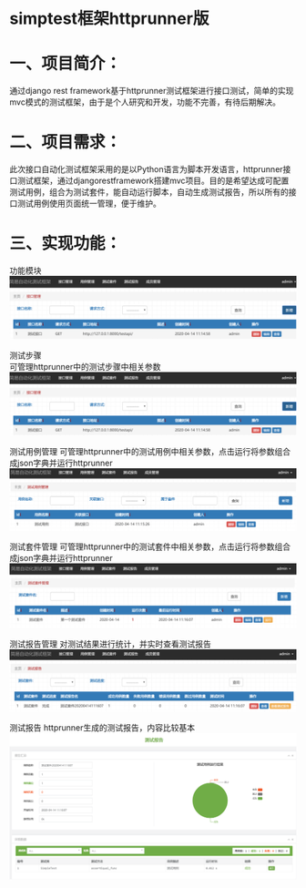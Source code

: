 # simptest框架httprunner版

# 一、项目简介：
通过django rest framework基于httprunner测试框架进行接口测试，简单的实现mvc模式的测试框架，由于是个人研究和开发，功能不完善，有待后期解决。

# 二、项目需求：
此次接口自动化测试框架采用的是以Python语言为脚本开发语言，httprunner接口测试框架，通过djangorestframework搭建mvc项目。目的是希望达成可配置测试用例，组合为测试套件，能自动运行脚本，自动生成测试报告，所以所有的接口测试用例使用页面统一管理，便于维护。

# 三、实现功能：
功能模块
![功能模块](https://github.com/zhujun6538/simptestframework/blob/master/mytestproj/data/img/trf1.png)  

测试步骤  
可管理httprunner中的测试步骤中相关参数
![测试步骤](https://github.com/zhujun6538/simptestframework/blob/master/mytestproj/data/img/trf1.png)  

测试用例管理
可管理httprunner中的测试用例中相关参数，点击运行将参数组合成json字典并运行httprunner
![测试用例管理](https://github.com/zhujun6538/simptestframework/blob/master/mytestproj/data/img/trf2.png) 

测试套件管理
可管理httprunner中的测试套件中相关参数，点击运行将参数组合成json字典并运行httprunner
![测试用例管理](https://github.com/zhujun6538/simptestframework/blob/master/mytestproj/data/img/trf3.png) 

测试报告管理
对测试结果进行统计，并实时查看测试报告
![测试用例管理](https://github.com/zhujun6538/simptestframework/blob/master/mytestproj/data/img/trf4.png) 

测试报告
httprunner生成的测试报告，内容比较基本
![测试用例管理](https://github.com/zhujun6538/simptestframework/blob/master/mytestproj/data/img/csbg.png) 







